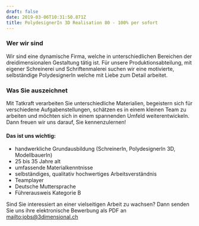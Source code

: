 ```yaml
---
draft: false
date: 2019-03-06T10:31:50.871Z
title: PolydesignerIn 3D Realisation 80 - 100% per sofort
---
```

### Wer wir sind

Wir sind eine dynamische Firma, welche in unterschiedlichen Bereichen der dreidimensionalen Gestaltung tätig ist. Für unsere Produktionsabteilung, mit eigener Schreinerei und Schriftenmalerei suchen wir eine motivierte, selbständige PolydesignerIn welche mit Liebe zum Detail arbeitet. 

### Was Sie auszeichnet

Mit Tatkraft verarbeiten Sie unterschiedliche Materialien, begeistern sich für verschiedene Aufgabenstellungen, schätzen es in einem kleinen Team zu arbeiten und möchten sich in einem spannenden Umfeld weiterentwickeln. Dann freuen wir uns darauf, Sie kennenzulernen!

#### Das ist uns wichtig:

* handwerkliche Grundausbildung (SchreinerIn, PolydesignerIn 3D, ModellbauerIn)
* 25 bis 35 Jahre alt
* umfassende Materialkenntnisse
* selbständiges, qualitativ hochwertiges Arbeitsverständnis
* Teamplayer
* Deutsche Muttersprache
* Führerausweis Kategorie B

Sind Sie interessiert an einer vielseitigen Arbeit zu wachsen? Dann senden Sie uns ihre elektronische Bewerbung als PDF an <mailto:jobs@3dimensional.ch>
